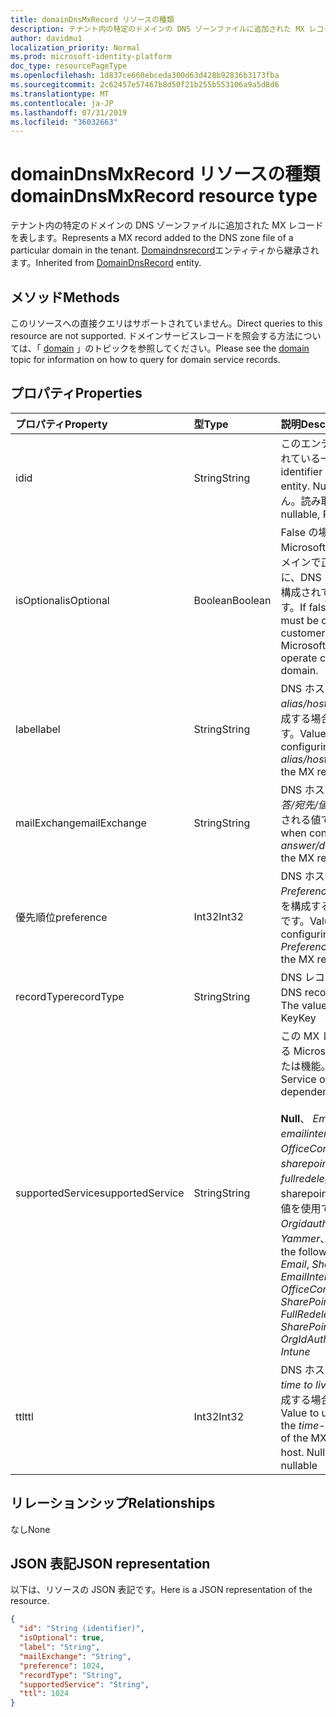 ```yaml
---
title: domainDnsMxRecord リソースの種類
description: テナント内の特定のドメインの DNS ゾーンファイルに追加された MX レコードを表します。 DomainDnsRecord エンティティから継承されます。
author: davidmu1
localization_priority: Normal
ms.prod: microsoft-identity-platform
doc_type: resourcePageType
ms.openlocfilehash: 1d837ce660ebceda300d63d428b92836b3173fba
ms.sourcegitcommit: 2c62457e57467b8d50f21b255b553106a9a5d8d6
ms.translationtype: MT
ms.contentlocale: ja-JP
ms.lasthandoff: 07/31/2019
ms.locfileid: "36032663"
---
```

# <a name="domaindnsmxrecord-resource-type"></a><span data-ttu-id="a2eb1-104">domainDnsMxRecord リソースの種類</span><span class="sxs-lookup"><span data-stu-id="a2eb1-104">domainDnsMxRecord resource type</span></span>

<span data-ttu-id="a2eb1-105">テナント内の特定のドメインの DNS ゾーンファイルに追加された MX レコードを表します。</span><span class="sxs-lookup"><span data-stu-id="a2eb1-105">Represents a MX record added to the DNS zone file of a particular domain in the tenant.</span></span> <span data-ttu-id="a2eb1-106">[Domaindnsrecord](domaindnsrecord.md)エンティティから継承されます。</span><span class="sxs-lookup"><span data-stu-id="a2eb1-106">Inherited from [DomainDnsRecord](domaindnsrecord.md) entity.</span></span>

## <a name="methods"></a><span data-ttu-id="a2eb1-107">メソッド</span><span class="sxs-lookup"><span data-stu-id="a2eb1-107">Methods</span></span>
<span data-ttu-id="a2eb1-108">このリソースへの直接クエリはサポートされていません。</span><span class="sxs-lookup"><span data-stu-id="a2eb1-108">Direct queries to this resource are not supported.</span></span> <span data-ttu-id="a2eb1-109">ドメインサービスレコードを照会する方法については、「 [domain](domain.md) 」のトピックを参照してください。</span><span class="sxs-lookup"><span data-stu-id="a2eb1-109">Please see the [domain](domain.md) topic for information on how to query for domain service records.</span></span>

## <a name="properties"></a><span data-ttu-id="a2eb1-110">プロパティ</span><span class="sxs-lookup"><span data-stu-id="a2eb1-110">Properties</span></span>
| <span data-ttu-id="a2eb1-111">プロパティ</span><span class="sxs-lookup"><span data-stu-id="a2eb1-111">Property</span></span>     | <span data-ttu-id="a2eb1-112">型</span><span class="sxs-lookup"><span data-stu-id="a2eb1-112">Type</span></span>   |<span data-ttu-id="a2eb1-113">説明</span><span class="sxs-lookup"><span data-stu-id="a2eb1-113">Description</span></span>|
|:---------------|:--------|:----------|
|<span data-ttu-id="a2eb1-114">id</span><span class="sxs-lookup"><span data-stu-id="a2eb1-114">id</span></span>|<span data-ttu-id="a2eb1-115">String</span><span class="sxs-lookup"><span data-stu-id="a2eb1-115">String</span></span>| <span data-ttu-id="a2eb1-116">このエンティティに割り当てられている一意の識別子。</span><span class="sxs-lookup"><span data-stu-id="a2eb1-116">Unique identifier assigned to this entity.</span></span> <span data-ttu-id="a2eb1-117">Null 許容ではありません。読み取り専用です。</span><span class="sxs-lookup"><span data-stu-id="a2eb1-117">Not nullable, Read-only.</span></span>|
|<span data-ttu-id="a2eb1-118">isOptional</span><span class="sxs-lookup"><span data-stu-id="a2eb1-118">isOptional</span></span>|<span data-ttu-id="a2eb1-119">Boolean</span><span class="sxs-lookup"><span data-stu-id="a2eb1-119">Boolean</span></span>| <span data-ttu-id="a2eb1-120">False の場合、MX レコードは、Microsoft Online Services がドメインで正しく動作するように、DNS ホストで顧客によって構成されている必要があります。</span><span class="sxs-lookup"><span data-stu-id="a2eb1-120">If false, the MX record must be configured by the customer at the DNS host for Microsoft Online Services to operate correctly with the domain.</span></span> |
|<span data-ttu-id="a2eb1-121">label</span><span class="sxs-lookup"><span data-stu-id="a2eb1-121">label</span></span>|<span data-ttu-id="a2eb1-122">String</span><span class="sxs-lookup"><span data-stu-id="a2eb1-122">String</span></span>| <span data-ttu-id="a2eb1-123">DNS ホストで MX レコードの*alias/host/name*プロパティを構成する場合に使用される値です。</span><span class="sxs-lookup"><span data-stu-id="a2eb1-123">Value used when configuring the *alias/host/name* property of the MX record at the DNS host.</span></span> |
|<span data-ttu-id="a2eb1-124">mailExchange</span><span class="sxs-lookup"><span data-stu-id="a2eb1-124">mailExchange</span></span>|<span data-ttu-id="a2eb1-125">String</span><span class="sxs-lookup"><span data-stu-id="a2eb1-125">String</span></span>| <span data-ttu-id="a2eb1-126">DNS ホストで MX レコードの*応答/宛先/値*を構成する場合に使用される値です。</span><span class="sxs-lookup"><span data-stu-id="a2eb1-126">Value used when configuring the *answer/destination/value* of the MX record at the DNS host.</span></span>|
|<span data-ttu-id="a2eb1-127">優先順位</span><span class="sxs-lookup"><span data-stu-id="a2eb1-127">preference</span></span>|<span data-ttu-id="a2eb1-128">Int32</span><span class="sxs-lookup"><span data-stu-id="a2eb1-128">Int32</span></span>| <span data-ttu-id="a2eb1-129">DNS ホストで MX レコードの*Preference/Priority*プロパティを構成する場合に使用される値です。</span><span class="sxs-lookup"><span data-stu-id="a2eb1-129">Value used when configuring the *Preference/Priority* property of the MX record at the DNS host.</span></span> |
|<span data-ttu-id="a2eb1-130">recordType</span><span class="sxs-lookup"><span data-stu-id="a2eb1-130">recordType</span></span>|<span data-ttu-id="a2eb1-131">String</span><span class="sxs-lookup"><span data-stu-id="a2eb1-131">String</span></span>| <span data-ttu-id="a2eb1-132">DNS レコードの種類。</span><span class="sxs-lookup"><span data-stu-id="a2eb1-132">Type of DNS record.</span></span> <span data-ttu-id="a2eb1-133">値は常に*Mx*です。</span><span class="sxs-lookup"><span data-stu-id="a2eb1-133">The value is always *Mx*.</span></span> <span data-ttu-id="a2eb1-134">Key</span><span class="sxs-lookup"><span data-stu-id="a2eb1-134">Key</span></span> |
|<span data-ttu-id="a2eb1-135">supportedService</span><span class="sxs-lookup"><span data-stu-id="a2eb1-135">supportedService</span></span>|<span data-ttu-id="a2eb1-136">String</span><span class="sxs-lookup"><span data-stu-id="a2eb1-136">String</span></span>| <span data-ttu-id="a2eb1-137">この MX レコードに依存している Microsoft Online サービスまたは機能。</span><span class="sxs-lookup"><span data-stu-id="a2eb1-137">Microsoft Online Service or feature that has a dependency on this MX record.</span></span></br></br><span data-ttu-id="a2eb1-138">**Null**、 *Email*、 *Sharepoint*、 *emailinternalrelayonly*、 *OfficeCommunicationsOnline*、 *sharepointdefaultdomain*、 *fullredelegation*、sharepointpublic のいずれかの値を使用できます。 \*\*、 *Orgidauthentication*、 *Yammer*、 *Intune*</span><span class="sxs-lookup"><span data-stu-id="a2eb1-138">Can be one of the following values: **null**, *Email*, *Sharepoint*, *EmailInternalRelayOnly*, *OfficeCommunicationsOnline*, *SharePointDefaultDomain*, *FullRedelegation*, *SharePointPublic*, *OrgIdAuthentication*, *Yammer*, *Intune*</span></span> |
|<span data-ttu-id="a2eb1-139">ttl</span><span class="sxs-lookup"><span data-stu-id="a2eb1-139">ttl</span></span>|<span data-ttu-id="a2eb1-140">Int32</span><span class="sxs-lookup"><span data-stu-id="a2eb1-140">Int32</span></span>| <span data-ttu-id="a2eb1-141">DNS ホストで MX レコードの*time to live (ttl)* プロパティを構成する場合に使用する値です。</span><span class="sxs-lookup"><span data-stu-id="a2eb1-141">Value to use when configuring the *time-to-live (ttl)* property of the MX record at the DNS host.</span></span> <span data-ttu-id="a2eb1-142">Null 許容ではない</span><span class="sxs-lookup"><span data-stu-id="a2eb1-142">Not nullable</span></span> |

## <a name="relationships"></a><span data-ttu-id="a2eb1-143">リレーションシップ</span><span class="sxs-lookup"><span data-stu-id="a2eb1-143">Relationships</span></span>
<span data-ttu-id="a2eb1-144">なし</span><span class="sxs-lookup"><span data-stu-id="a2eb1-144">None</span></span>

## <a name="json-representation"></a><span data-ttu-id="a2eb1-145">JSON 表記</span><span class="sxs-lookup"><span data-stu-id="a2eb1-145">JSON representation</span></span>
<span data-ttu-id="a2eb1-146">以下は、リソースの JSON 表記です。</span><span class="sxs-lookup"><span data-stu-id="a2eb1-146">Here is a JSON representation of the resource.</span></span>

<!-- {
  "blockType": "resource",
  "baseType": "microsoft.graph.domainDnsRecord",
  "optionalProperties": [

  ],
  "@odata.type": "microsoft.graph.domainDnsMxRecord"
}-->

```json
{
  "id": "String (identifier)",
  "isOptional": true,
  "label": "String",
  "mailExchange": "String",
  "preference": 1024,
  "recordType": "String",
  "supportedService": "String",
  "ttl": 1024
}

```

<!-- uuid: 8fcb5dbc-d5aa-4681-8e31-b001d5168d79
2015-10-25 14:57:30 UTC -->
<!-- {
  "type": "#page.annotation",
  "description": "domainDnsMxRecord resource",
  "keywords": "",
  "section": "documentation",
  "tocPath": ""
}-->
